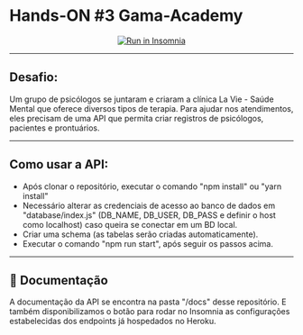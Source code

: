 # Hands-ON #3 Gama-Academy

<p align="center">
<a href="https://insomnia.rest/run/?label=Lavie-Gama&uri=https%3A%2F%2Fraw.githubusercontent.com%2Feduardo-fonseca%2Flavie-gama%2Fmain%2Finsomnia.json" target="_blank"><img src="https://insomnia.rest/images/run.svg" alt="Run in Insomnia"></a>
</p>

---


## Desafio:
Um grupo de psicólogos se juntaram e criaram a clínica La Vie - Saúde Mental que oferece diversos tipos de terapia.
Para ajudar nos atendimentos, eles precisam de uma API que permita criar registros de psicólogos, pacientes e prontuários. 


---


## Como usar a API:
  - Após clonar o repositório, executar o comando "npm install" ou "yarn install"
  - Necessário alterar as credenciais de acesso ao banco de dados em "database/index.js" (DB_NAME, DB_USER, DB_PASS e definir o host como localhost) caso queira se conectar em um BD local.
  - Criar uma schema (as tabelas serão criadas automaticamente).
  - Executar o comando "npm run start", após seguir os passos acima.


---


## :page_with_curl: Documentação

A documentação da API se encontra na pasta "/docs" desse repositório. E também disponibilizamos o botão para rodar no Insomnia as configurações estabelecidas dos endpoints já hospedados no Heroku.


